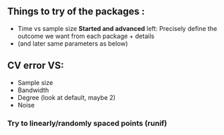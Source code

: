 ## Things to try of the packages :
- Time vs sample size __Started and advanced__ left: Precisely define the outcome we want from each package + details
- (and later same parameters as below)

## CV error VS:
- Sample size
- Bandwidth
- Degree (look at default, maybe 2)
- Noise

### Try to linearly/randomly spaced points (runif)
